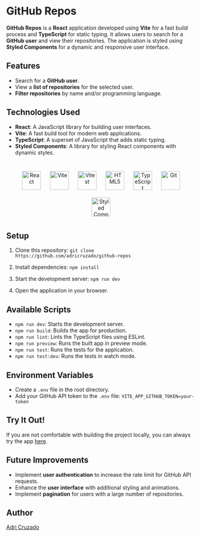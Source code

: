 # GitHub Repos

**GitHub Repos** is a **React** application developed using **Vite** for a fast build process and **TypeScript** for static typing. It allows users to search for a **GitHub user** and view their repositories. The application is styled using **Styled Components** for a dynamic and responsive user interface.

## Features

- Search for a **GitHub user**.
- View a **list of repositories** for the selected user.
- **Filter repositories** by name and/or programming language.

## Technologies Used

- **React**: A JavaScript library for building user interfaces.
- **Vite**: A fast build tool for modern web applications.
- **TypeScript**: A superset of JavaScript that adds static typing.
- **Styled Components**: A library for styling React components with dynamic styles.

<br/>

<div align="center">  
<a href="https://reactjs.org/" target="_blank"><img style="margin: 10px" src="https://profilinator.rishav.dev/skills-assets/react-original-wordmark.svg" alt="React" height="50" /></a>  
<a href="https://vitejs.dev/" target="_blank"><img style="margin: 10px" src="https://vitejs.dev/logo-with-shadow.png" alt="Vite" height="50" /></a>  
<a href="https://vitest.dev/" target="_blank"><img style="margin: 10px" src="https://user-images.githubusercontent.com/11247099/145112184-a9ff6727-661c-439d-9ada-963124a281f7.png" alt="Vitest" height="50" /></a>  
<a href="https://en.wikipedia.org/wiki/HTML5" target="_blank"><img style="margin: 10px" src="https://profilinator.rishav.dev/skills-assets/html5-original-wordmark.svg" alt="HTML5" height="50" /></a> 
<a href="https://www.typescriptlang.org/" target="_blank"><img style="margin: 10px" src="https://profilinator.rishav.dev/skills-assets/typescript-original.svg" alt="TypeScript" height="50" /></a>
<a href="https://github.com/" target="_blank"><img style="margin: 10px" src="https://profilinator.rishav.dev/skills-assets/git-scm-icon.svg" alt="Git" height="50" /></a>  
<a href="https://styled-components.com/" target="_blank"><img style="margin: 10px" src="https://profilinator.rishav.dev/skills-assets/styled-components.png" alt="Styled Components" height="50" /></a>

</div>

## Setup

1. Clone this repository: `git clone https://github.com/adricruzado/github-repos`

2. Install dependencies: `npm install`

3. Start the development server: `npm run dev`

4. Open the application in your browser.

## Available Scripts

- `npm run dev`: Starts the development server.
- `npm run build`: Builds the app for production.
- `npm run lint`: Lints the TypeScript files using ESLint.
- `npm run preview`: Runs the built app in preview mode.
- `npm run test`: Runs the tests for the application.
- `npm run test:dev`: Runs the tests in watch mode.

## Environment Variables

- Create a `.env` file in the root directory.
- Add your GitHub API token to the `.env` file: `VITE_APP_GITHUB_TOKEN=your-token`

## Try It Out!

If you are not comfortable with building the project locally, you can always try the app [here](https://github-repos-checker.netlify.app/).

## Future Improvements

- Implement **user authentication** to increase the rate limit for GitHub API requests.
- Enhance the **user interface** with additional styling and animations.
- Implement **pagination** for users with a large number of repositories.

## Author

[Adri Cruzado](https://github.com/adricruzado)
